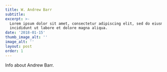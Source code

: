 ```yaml
---
title: W. Andrew Barr
subtitle: 
excerpt: >-
  Lorem ipsum dolor sit amet, consectetur adipiscing elit, sed do eiusmod tempor
  incididunt ut labore et dolore magna aliqua.
date: '2018-01-15'
thumb_image_alt: ''
image_alt: ''
layout: post
order: 1
---
```


Info about Andrew Barr. 